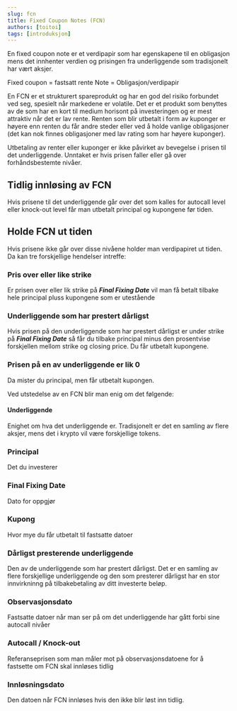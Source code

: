 ```yaml
---
slug: fcn
title: Fixed Coupon Notes (FCN)
authors: [toitoi]
tags: [introduksjon]
---
```


En fixed coupon note er et verdipapir som har egenskapene til en obligasjon mens det innhenter verdien og prisingen fra underliggende som tradisjonelt har vært aksjer.

Fixed coupon = fastsatt rente
Note = Obligasjon/verdipapir

En FCN er et strukturert spareprodukt og har en god del risiko forbundet ved seg, spesielt når markedene er volatile. Det er et produkt som benyttes av de som har en kort til medium horisont på investeringen og er mest attraktiv når det er lav rente. Renten som blir utbetalt i form av kuponger er høyere enn renten du får andre steder eller ved å holde vanlige obligasjoner (det kan nok finnes obligasjoner med lav rating som har høyere kuponger). 

Utbetaling av renter eller kuponger er ikke påvirket av bevegelse i prisen til det underliggende. Unntaket er hvis prisen faller eller gå over forhåndsbestemte nivåer.

## Tidlig innløsing av FCN
Hvis prisene til det underliggende går over det som kalles for autocall level eller knock-out level får man utbetalt principal og kupongene før tiden.

## Holde FCN ut tiden
Hvis prisene ikke går over disse nivåene holder man verdipapiret ut tiden. Da kan tre forskjellige hendelser intreffe:

### Pris over eller like strike
Er prisen over eller lik strike på ***Final Fixing Date*** vil man få betalt tilbake hele principal pluss kupongene som er utestående

### Underliggende som har prestert dårligst
Hvis prisen på den underliggende som har prestert dårligst er under strike på ***Final Fixing Date*** så får du tilbake principal minus den prosentvise forskjellen mellom strike og closing price. Du får utbetalt kupongene.

### Prisen på en av underliggende er lik 0
Da mister du principal, men får utbetalt kupongen.

Ved utstedelse av en FCN blir man enig om det følgende:

#### Underliggende
Enighet om hva det underliggende er. Tradisjonelt er det en samling av flere aksjer, mens det i krypto vil være forskjellige tokens.

### Principal
Det du investerer

### Final Fixing Date
Dato for oppgjør

### Kupong
Hvor mye du får utbetalt til fastsatte datoer

### Dårligst presterende underliggende
Den av de underliggende som har prestert dårligst. Det er en samling av flere forskjellige underliggende og den som presterer dårligst har en stor innvirkninng på tilbakebetaling av ditt investerte beløp.

### Observasjonsdato
Fastsatte datoer når man ser på om det underliggende har gått forbi sine autocall nivåer

### Autocall / Knock-out
Referanseprisen som man måler mot på observasjonsdatoene for å fastsette om FCN skal innløses tidlig

### Innløsningsdato
Den datoen når FCN innløses hvis den ikke blir løst inn tidlig.

